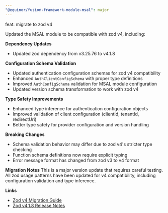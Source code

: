 ```yaml
---
"@equinor/fusion-framework-module-msal": major
---
```


feat: migrate to zod v4

Updated the MSAL module to be compatible with zod v4, including:

**Dependency Updates**
- Updated zod dependency from v3.25.76 to v4.1.8

**Configuration Schema Validation**
- Updated authentication configuration schemas for zod v4 compatibility
- Enhanced `AuthClientConfigSchema` with proper type definitions
- Improved `AuthConfigSchema` validation for MSAL module configuration
- Updated version schema transformation to work with zod v4

**Type Safety Improvements**
- Enhanced type inference for authentication configuration objects
- Improved validation of client configuration (clientId, tenantId, redirectUri)
- Better type safety for provider configuration and version handling

**Breaking Changes**
- Schema validation behavior may differ due to zod v4's stricter type checking
- Function schema definitions now require explicit typing
- Error message format has changed from zod v3 to v4 format

**Migration Notes**
This is a major version update that requires careful testing. All zod usage patterns have been updated for v4 compatibility, including configuration validation and type inference.

**Links**
- [Zod v4 Migration Guide](https://github.com/colinhacks/zod/releases/tag/v4.0.0)
- [Zod v4.1.8 Release Notes](https://github.com/colinhacks/zod/releases/tag/v4.1.8)